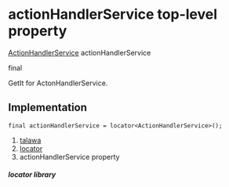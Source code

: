 
<div>

# actionHandlerService top-level property

</div>


[ActionHandlerService](../services_user_action_handler/ActionHandlerService-class.md)
actionHandlerService


final




GetIt for ActonHandlerService.



## Implementation

``` language-dart
final actionHandlerService = locator<ActionHandlerService>();
```







1.  [talawa](../index.md)
2.  [locator](../locator/)
3.  actionHandlerService property

##### locator library







